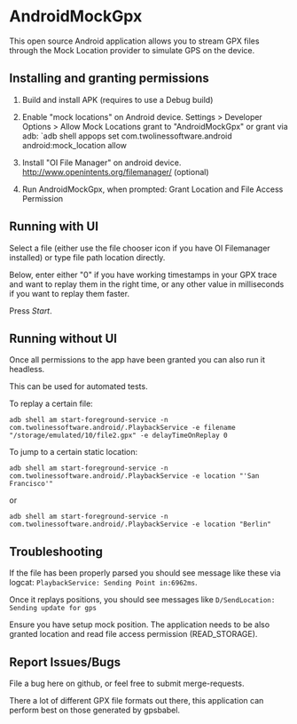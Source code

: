 # AndroidMockGpx

This open source Android application allows you to stream GPX files through the Mock Location provider to simulate GPS on the device.

## Installing and granting permissions

1. Build and install APK (requires to use a Debug build)
2. Enable "mock locations" on Android device.
        Settings > Developer Options > Allow Mock Locations
        grant to "AndroidMockGpx" or grant via adb: `adb shell appops set com.twolinessoftware.android android:mock_location allow
3. Install "OI File Manager" on android device.
        http://www.openintents.org/filemanager/ (optional)

4. Run AndroidMockGpx, when prompted: Grant Location and File Access Permission

## Running with UI

Select a file (either use the file chooser icon if you have OI Filemanager installed) or type file path location directly.

Below, enter either "0" if you have working timestamps in your GPX trace and want to replay them in the right time, or any other value in milliseconds if you want to replay them faster.

Press *Start*.

## Running without UI

Once all permissions to the app have been granted you can also run it headless.

This can be used for automated tests.

To replay a certain file:

```shell
adb shell am start-foreground-service -n com.twolinessoftware.android/.PlaybackService -e filename "/storage/emulated/10/file2.gpx" -e delayTimeOnReplay 0
```

To jump to a certain static location:

```shell
adb shell am start-foreground-service -n com.twolinessoftware.android/.PlaybackService -e location "'San Francisco'"
```

or

```shell
adb shell am start-foreground-service -n com.twolinessoftware.android/.PlaybackService -e location "Berlin"
```

## Troubleshooting

If the file has been properly parsed you should see message like these via logcat: `PlaybackService: Sending Point in:6962ms`.

Once it replays positions, you should see messages like ```D/SendLocation: Sending update for gps```

Ensure you have setup mock position. The application needs to be also granted location and read file access permission (READ_STORAGE).

## Report Issues/Bugs

File a bug here on github, or feel free to submit merge-requests.

There a lot of different GPX file formats out there, this application can perform best on those generated by gpsbabel.
